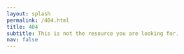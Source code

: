```yaml
---
layout: splash
permalink: /404.html
title: 404
subtitle: This is not the resource you are looking for.
nav: false
---
```


